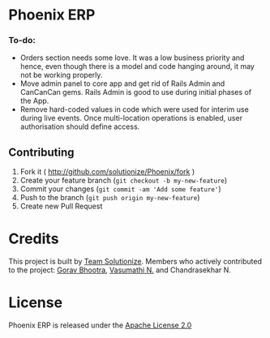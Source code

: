# Phoenix ERP



### To-do:

* Orders section needs some love. It was a low business priority and hence, even though there is a model and code hanging around, it may not be working properly.
* Move admin panel to core app and get rid of Rails Admin and CanCanCan gems. Rails Admin is good to use during initial phases of the App.
* Remove hard-coded values in code which were used for interim use during live events. Once multi-location operations is enabled, user authorisation should define access.

## Contributing

1. Fork it ( http://github.com/solutionize/Phoenix/fork )
2. Create your feature branch (`git checkout -b my-new-feature`)
3. Commit your changes (`git commit -am 'Add some feature'`)
4. Push to the branch (`git push origin my-new-feature`)
5. Create new Pull Request

# Credits

This project is built by [Team Solutionize](http://solutionize.in/). Members who actively contributed to the project: [Gorav Bhootra](http://www.linkedin.com/in/goravbhootra), [Vasumathi N.](https://www.linkedin.com/in/vasumathin) and Chandrasekhar N.


# License

Phoenix ERP is released under the [Apache License 2.0](http://www.apache.org/licenses/LICENSE-2.0)

